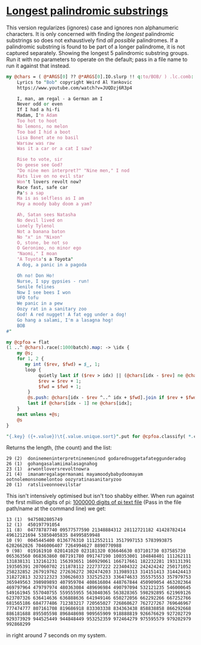 [1]: https://rosettacode.org/wiki/Longest_palindromic_substrings

# [Longest palindromic substrings][1]

This version regularizes (ignores) case and ignores non alphanumeric characters. It is only concerned with finding the *longest* palindromic substrings so does not exhaustively find *all possible* palindromes. If a palindromic substring is found to be part of a longer palindrome, it is not captured separately. Showing the longest 5 palindromic substring groups. Run it with no parameters to operate on the default; pass in a file name to run it against that instead.

```perl
my @chars = ( @*ARGS[0] ?? @*ARGS[0].IO.slurp !! q:to/BOB/ ) .lc.comb: /\w/;
    Lyrics to "Bob" copyright Weird Al Yankovic
    https://www.youtube.com/watch?v=JUQDzj6R3p4

    I, man, am regal - a German am I
    Never odd or even
    If I had a hi-fi
    Madam, I'm Adam
    Too hot to hoot
    No lemons, no melon
    Too bad I hid a boot
    Lisa Bonet ate no basil
    Warsaw was raw
    Was it a car or a cat I saw?

    Rise to vote, sir
    Do geese see God?
    "Do nine men interpret?" "Nine men," I nod
    Rats live on no evil star
    Won't lovers revolt now?
    Race fast, safe car
    Pa's a sap
    Ma is as selfless as I am
    May a moody baby doom a yam?

    Ah, Satan sees Natasha
    No devil lived on
    Lonely Tylenol
    Not a banana baton
    No "x" in "Nixon"
    O, stone, be not so
    O Geronimo, no minor ego
    "Naomi," I moan
    "A Toyota's a Toyota"
    A dog, a panic in a pagoda

    Oh no! Don Ho!
    Nurse, I spy gypsies - run!
    Senile felines
    Now I see bees I won
    UFO tofu
    We panic in a pew
    Oozy rat in a sanitary zoo
    God! A red nugget! A fat egg under a dog!
    Go hang a salami, I'm a lasagna hog!
    BOB
#"

my @cpfoa = flat
(1 ..^ @chars).race(:1000batch).map: -> \idx {
    my @s;
    for 1, 2 {
       my int ($rev, $fwd) = $_, 1;
       loop {
            quietly last if ($rev > idx) || (@chars[idx - $rev] ne @chars[idx + $fwd]);
            $rev = $rev + 1;
            $fwd = $fwd + 1;
        }
        @s.push: @chars[idx - $rev ^..^ idx + $fwd].join if $rev + $fwd > 2;
        last if @chars[idx - 1] ne @chars[idx];
    }
    next unless +@s;
    @s
}

"{.key} ({+.value})\t{.value.unique.sort}".put for @cpfoa.classify( *.chars ).sort( -*.key ).head(5);
```


Returns the length, (the count) and the list:


```
29 (2)  doninemeninterpretninemeninod godarednuggetafateggunderadog
26 (1)  gohangasalamiimalasagnahog
23 (1)  arwontloversrevoltnowra
21 (4)  imanamregalagermanami mayamoodybabydoomayam ootnolemonsnomelontoo oozyratinasanitaryzoo
20 (1)  ratsliveonnoevilstar
```


This isn't intensively optimised but isn't too shabby either. When run against the first million digits of pi: [1000000 digits of pi text file](https://github.com/thundergnat/rc/blob/master/resouces/pi.txt) (Pass in the file path/name at the command line) we get:


```
13 (1)  9475082805749
12 (1)  450197791054
11 (8)  04778787740 09577577590 21348884312 28112721182 41428782414 49612121694 53850405835 84995859948
10 (9)  0045445400 0136776310 1112552111 3517997153 5783993875 6282662826 7046006407 7264994627 8890770988
9 (98)  019161910 020141020 023181320 036646630 037101730 037585730 065363560 068363860 087191780 091747190 100353001 104848401 111262111 131838131 132161231 156393651 160929061 166717661 182232281 193131391 193505391 207060702 211878112 222737222 223404322 242424242 250171052 258232852 267919762 272636272 302474203 313989313 314151413 314424413 318272813 323212323 330626033 332525233 336474633 355575553 357979753 365949563 398989893 407959704 408616804 448767844 450909054 463202364 469797964 479797974 480363084 489696984 490797094 532121235 546000645 549161945 557040755 559555955 563040365 563828365 598292895 621969126 623707326 636414636 636888636 641949146 650272056 662292266 667252766 681565186 684777486 712383217 720565027 726868627 762727267 769646967 777474777 807161708 819686918 833303338 834363438 858838858 866292668 886181688 895505598 896848698 909565909 918888819 926676629 927202729 929373929 944525449 944848449 953252359 972464279 975595579 979202979 992868299
```


in right around 7 seconds on my system.
